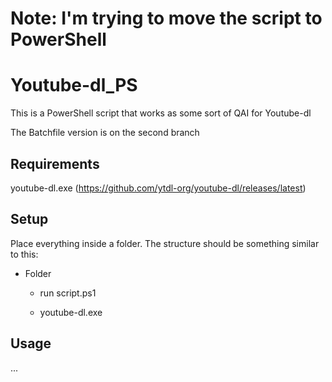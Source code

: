 #
# Note: I'm trying to move the script to PowerShell
#

# Youtube-dl_PS
This is a PowerShell script that works as some sort of QAI for Youtube-dl

The Batchfile version is on the second branch

## Requirements

youtube-dl.exe (https://github.com/ytdl-org/youtube-dl/releases/latest)

## Setup

Place everything inside a folder.
The structure should be something similar to this:

- Folder

  - run script.ps1

  - youtube-dl.exe

## Usage

...

